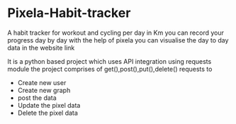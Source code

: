 # Pixela-Habit-tracker
A habit tracker for workout and cycling per day in Km
you can record your progress day by day
with the help of pixela you can visualise the day to day data
in the website link

It is a python based project which uses API integration using requests module
the project comprises of 
get(),post(),put(),delete()
requests to 
- Create new user
- Create new graph
- post the data
- Update the pixel data
- Delete the pixel data
  
